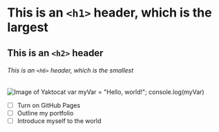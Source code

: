 # This is an `<h1>` header, which is the largest

## This is an `<h2>` header

###### This is an `<h6>` header, which is the smallest
![Image of Yaktocat](https://octodex.github.com/images/yaktocat.png)
var myVar = "Hello, world!";
console.log(myVar)
- [ ] Turn on GitHub Pages
- [ ] Outline my portfolio
- [ ] Introduce myself to the world
